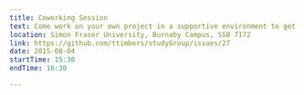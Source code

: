 ```yaml
---
title: Coworking Session
text: Come work on your own project in a supportive environment to get (and give) help from your peers!
location: Simon Fraser University, Burnaby Campus, SSB 7172
link: https://github.com/ttimbers/studyGroup/issues/27
date: 2015-08-04
startTime: 15:30
endTime: 16:30

---
```

